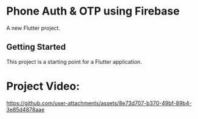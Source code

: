# Phone Auth & OTP using Firebase

A new Flutter project.

## Getting Started

This project is a starting point for a Flutter application.


<H1>Project Video:</H1>

https://github.com/user-attachments/assets/8e73d707-b370-49bf-89b4-3e85d4878aae


